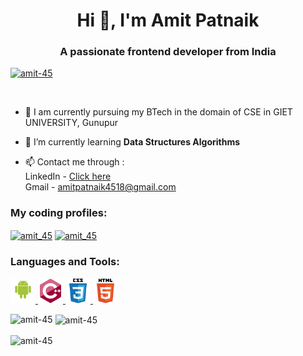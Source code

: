 <h1 align="center">Hi 👋, I'm Amit Patnaik</h1>
<h3 align="center">A passionate frontend developer from India </h3>

<p align="left"> <a href="https://github.com/ryo-ma/github-profile-trophy"><img src="https://github-profile-trophy.vercel.app/?username=amit-45" alt="amit-45" /></a> </p>

<p align="left"> <a href="https://twitter.com/" target="blank"><img src="https://img.shields.io/twitter/follow/?logo=twitter&style=for-the-badge" alt="" /></a> </p>

- 🔭 I am currently pursuing my BTech in the domain of CSE in GIET UNIVERSITY, Gunupur

- 🌱 I’m currently learning **Data Structures Algorithms**

- 📫 Contact me through :<br>
   LinkedIn - <a href="https://www.linkedin.com/in/amit-patnaik-ab2913203/" target="blank"> Click here </a><br>
   Gmail - amitpatnaik4518@gmail.com

<h3 align="left">My coding profiles:</h3>
<p align="left">

<a href="https://www.codechef.com/users/amit_45" target="blank"><img align="center" src="https://cdn.jsdelivr.net/npm/simple-icons@3.1.0/icons/codechef.svg" alt="amit_45" height="30" width="40" /></a>
<a href="https://codeforces.com/profile/amit_45" target="blank"><img align="center" src="https://cdn.jsdelivr.net/npm/simple-icons@3.0.1/icons/codeforces.svg" alt="amit_45" height="30" width="40" /></a>
</p>



<h3 align="left">Languages and Tools:</h3>
<p align="left"> <a href="https://developer.android.com" target="_blank"> <img src="https://raw.githubusercontent.com/devicons/devicon/master/icons/android/android-original-wordmark.svg" alt="android" width="40" height="40"/> </a> <a href="https://www.w3schools.com/cpp/" target="_blank"> <img src="https://raw.githubusercontent.com/devicons/devicon/master/icons/cplusplus/cplusplus-original.svg" alt="cplusplus" width="40" height="40"/> </a> <a href="https://www.w3schools.com/css/" target="_blank"> <img src="https://raw.githubusercontent.com/devicons/devicon/master/icons/css3/css3-original-wordmark.svg" alt="css3" width="40" height="40"/> </a> <a href="https://www.w3.org/html/" target="_blank"> <img src="https://raw.githubusercontent.com/devicons/devicon/master/icons/html5/html5-original-wordmark.svg" alt="html5" width="40" height="40"/> </a> </p>

<p><img align="left" src="https://github-readme-stats.vercel.app/api/top-langs?username=amit-45&show_icons=true&locale=en&layout=compact" alt="amit-45" /></p>

<p>&nbsp;<img align="center" src="https://github-readme-stats.vercel.app/api?username=amit-45&show_icons=true&locale=en" alt="amit-45" /></p>

<p><img align="center" src="https://github-readme-streak-stats.herokuapp.com/?user=amit-45&" alt="amit-45" /></p>
